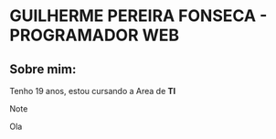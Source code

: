 # GUILHERME PEREIRA FONSECA - PROGRAMADOR WEB

## Sobre mim:
Tenho 19 anos, estou cursando a Area de **TI**
>[!NOTE]
>
>Ola

